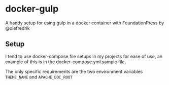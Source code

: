 # docker-gulp
A handy setup for using gulp in a docker container with FoundationPress by @olefredrik

## Setup
I tend to use docker-compose file setups in my projects for ease of use, an example of this is in the docker-compose.yml.sample file.

The only specific requirements are the two environment variables `THEME_NAME` and `APACHE_DOC_ROOT`
